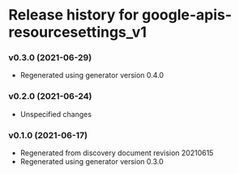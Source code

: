 # Release history for google-apis-resourcesettings_v1

### v0.3.0 (2021-06-29)

* Regenerated using generator version 0.4.0

### v0.2.0 (2021-06-24)

* Unspecified changes

### v0.1.0 (2021-06-17)

* Regenerated from discovery document revision 20210615
* Regenerated using generator version 0.3.0

